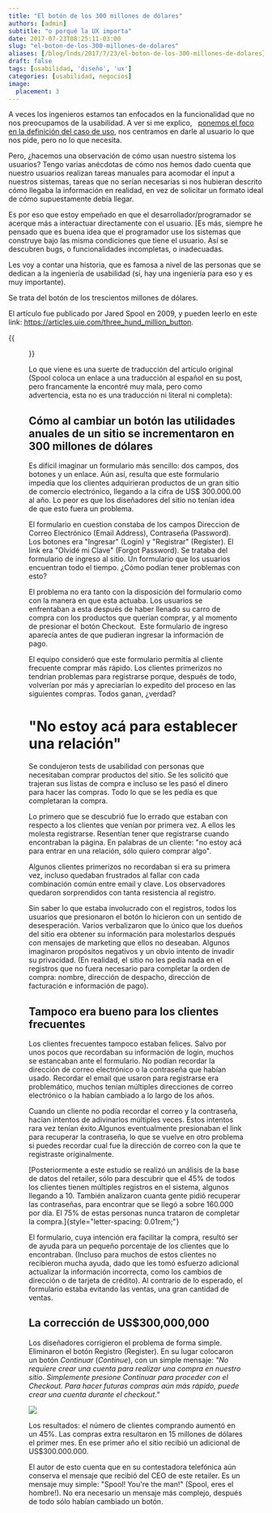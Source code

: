 ```yaml
---
title: "El botón de los 300 millones de dólares"
authors: [admin]
subtitle: "o porqué la UX importa"
date: 2017-07-23T08:25:11-03:00
slug: "el-boton-de-los-300-millones-de-dolares"
aliases: [/blog/lnds/2017/7/23/el-boton-de-los-300-millones-de-dolares]
draft: false
tags: [usabilidad, 'diseño', 'ux']
categories: [usabilidad, negocios]
image:
  placement: 3
---
```

A veces los ingenieros estamos tan enfocados en la funcionalidad que no
nos preocupamos de la usabilidad. A ver si me explico,  
[ponemos el foco en la definición del caso de uso](/blog/lnds/2013/03/23/expectativas), nos centramos
en darle al usuario lo que nos pide, pero no lo que necesita.

Pero, ¿hacemos una observación de cómo usan nuestro sistema los
usuarios? Tengo varias anécdotas de cómo nos hemos dado cuenta que
nuestro usuarios realizan tareas manuales para acomodar el input a
nuestros sistemas, tareas que no serían necesarias si nos hubieran
descrito cómo llegaba la información en realidad, en vez de solicitar un
formato ideal de cómo supuestamente debía llegar. 

Es por eso que estoy empeñado en que el desarrollador/programador se
acerque más a interactuar directamente con el usuario. [Es más, siempre
he pensado que es buena idea que el programador use los sistemas que
construye bajo las misma condiciones que tiene el usuario. Así se
descubren bugs, o funcionalidades incompletas, o
inadecuadas.

Les voy a contar una historia, que es famosa a nivel de las personas que
se dedican a la ingeniería de usabilidad (sí, hay una ingeniería para
eso y es muy importante). 

Se trata del botón de los trescientos millones de dólares.

El artículo fue publicado por Jared Spool en 2009, y pueden leerlo en
este link: <https://articles.uie.com/three_hund_million_button>.

{{<figure caption="Jared Spool" src="https://d2dspjyoh5c79p.cloudfront.net/58d1e4ab-6fba-11e7-976c-0d1ee2977bbe-aa9f18b7">}}

Lo que viene es una suerte de traducción del artículo original (Spool
coloca un enlace a una traducción al español en su post, pero
francamente la encontré muy mala, pero como advertencia, esta no es una
traducción ni literal ni completa):

## Cómo al cambiar un botón las utilidades anuales de un sitio se incrementaron en 300 millones de dólares

Es difícil imaginar un formulario más sencillo: dos campos, dos botones
y un enlace. Aún así, resulta que este formulario impedía que los
clientes adquirieran productos de un gran sitio de comercio electrónico,
llegando a la cifra de US\$ 300.000.00 al año. Lo peor es que los
diseñadores del sitio no tenían idea de que esto fuera un problema.

El formulario en cuestion constaba de los campos Direccion de Correo
Electrónico (Email Address), Contraseña (Password). Los botones era
"Ingresar" (Login) y "Registrar" (Register). El link era "Olvidé mi
Clave" (Forgot Password). Se trataba del formulario de ingreso al
sitio. Un formulario que los usuarios encuentran todo el tiempo. ¿Cómo
podían tener problemas con esto?

El problema no era tanto con la disposición del formulario como con la
manera en que esta actuaba. Los usuarios se enfrentaban a esta después
de haber llenado su carro de compra con los productos que querían
comprar, y al momento de presionar el botón Checkout.  Este formulario
de ingreso aparecía antes de que pudieran ingresar la información de
pago.

El equipo consideró que este formulario permitía al cliente frecuente
comprar más rápido. Los clientes primerizos no tendrían problemas para
registrarse porque, después de todo, volverían por más y apreciarían lo
expedito del proceso en las siguientes compras. Todos ganan,
¿verdad?

# "No estoy acá para establecer una relación"

Se condujeron tests de usabilidad con personas que necesitaban comprar
productos del sitio. Se les solicitó que trajeran sus listas de compra e
incluso se les pasó el dinero para hacer las compras. Todo lo que se les
pedía es que completaran la compra.

Lo primero que se descubrió fue lo errado que estaban con respecto a los
clientes que venían por primera vez. A ellos les molesta registrarse.
Resentían tener que registrarse cuando encontraban la página. En
palabras de un cliente: "no estoy acá para entrar en una relación, sólo
quiero comprar algo".

Algunos clientes primerizos no recordaban si era su primera vez, incluso
quedaban frustrados al fallar con cada combinación común entre email y
clave. Los observadores quedaron sorprendidos con tanta resistencia al
registro.

Sin saber lo que estaba involucrado con el registros, todos los
usuarios que presionaron el botón lo hicieron con un sentido de
desesperación. Varios verbalizaron que lo único que los dueños del sitio
era obtener su información para molestarlos después con mensajes de
marketing que ellos no deseaban. Algunos imaginaron propósitos negativos
y un obvio intento de invadir su privacidad. (En realidad, el sitio no
les pedía nada en el registros que no fuera necesario para completar la
orden de compra: nombre, dirección de despacho, dirección de facturación
e información de pago).

## Tampoco era bueno para los clientes frecuentes

Los clientes frecuentes tampoco estaban felices. Salvo por unos pocos
que recordaban su información de login, muchos se estancaban ante el
formulario. No podían recordar la dirección de correo electrónico o la
contraseña que habían usado. Recordar el email que usaron para
registrarse era problemático, muchos tenían múltiples direcciones de
correo electrónico o la habían cambiado a lo largo de los años.

Cuando un cliente no podía recordar el correo y la contraseña, hacían
intentos de adivinarlos múltiples veces. Estos intentos rara vez tenían
éxito.Algunos eventualmente presionaban el link para recuperar la
contraseña, lo que se vuelve en otro problema si puedes recordar cual
fue la dirección de correo con la que te registraste originalmente.

[Posteriormente a este estudio se realizó un análisis de la base de
datos del retailer, sólo para descubrir que el 45% de todos los clientes
tienen múltiples registros en el sistema, algunos llegando a 10. También
analizaron cuanta gente pidió recuperar las contraseñas, para encontrar
que se llegó a sobre 160.000 por día. El 75% de estas personas nunca
trataron de completar la compra.]{style="letter-spacing: 0.01rem;"}

El formulario, cuya intención era facilitar la compra, resultó ser de
ayuda para un pequeño porcentaje de los clientes que lo encontraban.
(Incluso para muchos de estos clientes no recibieron mucha ayuda, dado
que les tomó esfuerzo adicional actualizar la información incorrecta,
como los cambios de dirección o de tarjeta de crédito). Al contrario de
lo esperado, el formulario estaba evitando las ventas, una gran cantidad
de ventas.

## La corrección de US\$300,000,000

Los diseñadores corrigieron el problema de forma simple. Eliminaron el
botón Registro (Register). En su lugar colocaron un botón *Continuar*
(*Continue*), con un simple mensaje: *"No requiere crear una cuenta
para realizar una compra en nuestro sitio. Simplemente presione
Continuar para proceder con el Checkout. Para hacer futuras compras aún
más rápido, puede crear una cuenta durante el checkout."*

![](https://d2dspjyoh5c79p.cloudfront.net/9f6fe56c-6fba-11e7-976c-0d1ee2977bbe-aa9f18b7)

Los resultados: el número de clientes comprando aumentó en un 45%. Las
compras extra resultaron en 15 millones de dólares el primer mes. En ese
primer año el sitio recibió un adicional de US\$300.000.000.

El autor de esto cuenta que en su contestadora telefónica aún conserva
el mensaje que recibió del CEO de este retailer. Es un mensaje muy
simple: "Spool! You\'re the man!" (Spool, eres el hombre!). No era
necesario un mensaje más complejo, después de todo sólo habían cambiado
un botón.
